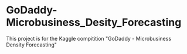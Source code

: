 # GoDaddy-Microbusiness_Desity_Forecasting
 This project is for the Kaggle compitition "GoDaddy - Microbusiness Density Forecasting"
